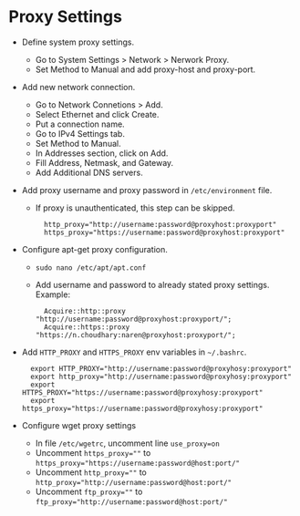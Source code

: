 # Proxy Settings

* Define system proxy settings.
    * Go to System Settings > Network > Nerwork Proxy. 
    * Set Method to Manual and add proxy-host and proxy-port.

* Add new network connection.
    * Go to Network Connetions > Add.
    * Select Ethernet and click Create. 
    * Put a connection name. 
    * Go to IPv4 Settings tab.
    * Set Method to Manual.
    * In Addresses section, click on Add.
    * Fill Address, Netmask, and Gateway.
    * Add Additional DNS servers.
* Add proxy username and proxy password in `/etc/environment` file.
    
    * If proxy is unauthenticated, this step can be skipped.
    
            http_proxy="http://username:password@proxyhost:proxyport"
            https_proxy="https://username:password@proxyhost:proxyport"

* Configure apt-get proxy configuration.
    * `sudo nano /etc/apt/apt.conf`
    * Add username and password to already stated proxy settings. Example:
        
            Acquire::http::proxy "http://username:password@proxyhost:proxyport/";
            Acquire::https::proxy "https://n.choudhary:naren@proxyhost:proxyport/";

* Add `HTTP_PROXY` and `HTTPS_PROXY` env variables in `~/.bashrc`.

        export HTTP_PROXY="http://username:password@proxyhosy:proxyport"
        export http_proxy="http://username:password@proxyhosy:proxyport"
        export HTTPS_PROXY="https://username:password@proxyhosy:proxyport"
        export https_proxy="https://username:password@proxyhosy:proxyport"

* Configure wget proxy settings
    * In file `/etc/wgetrc`, uncomment line `use_proxy=on`
    * Uncomment `https_proxy=""` to `https_proxy="https://username:password@host:port/"`
    * Uncomment `http_proxy=""` to `http_proxy="http://username:password@host:port/"`
    * Uncomment `ftp_proxy=""` to `ftp_proxy="http://username:password@host:port/"`
